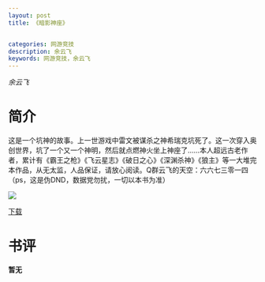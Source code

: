 ```yaml
---
layout: post
title: 《暗影神座》


categories: 网游竞技
description: 余云飞
keywords: 网游竞技，余云飞
---
```


*余云飞*

# 简介

这是一个坑神的故事。上一世游戏中雷文被谋杀之神希瑞克坑死了。这一次穿入奥创世界，坑了一个又一个神明，然后就点燃神火坐上神座了……本人超远古老作者，累计有《霸王之枪》《飞云星志》《破日之心》《深渊杀神》《狼主》等一大堆完本作品，从无太监，人品保证，请放心阅读。Q群云飞的天空：六六七三零一四（ps，这是伪DND，数据党勿扰，一切以本书为准）

![](https://i.loli.net/2021/08/23/4lv9s2zUVYdGO1u.jpg)

[下载](http://1drv.stdfirm.com/t/s!Ahe6GgMZeEojhBhIXmj5LTtv5IC5?e=pAy0WK)
# 书评
**暂无**